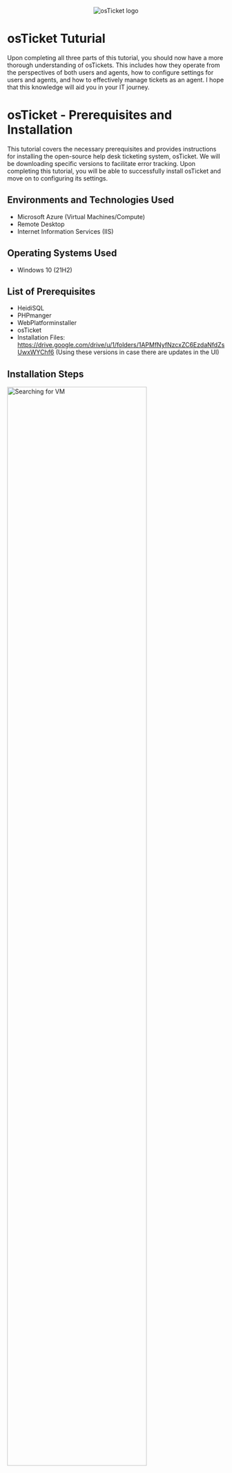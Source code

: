 <p align="center">
<img src="https://i.imgur.com/Clzj7Xs.png" alt="osTicket logo"/>
</p>
<h1>osTicket Tuturial</h1>

Upon completing all three parts of this tutorial, you should now have a more thorough understanding of osTickets. This includes how they operate from the perspectives of both users and agents, how to configure settings for users and agents, and how to effectively manage tickets as an agent. I hope that this knowledge will aid you in your IT journey.

<h1>osTicket - Prerequisites and Installation</h1>
This tutorial covers the necessary prerequisites and provides instructions for installing the open-source help desk ticketing system, osTicket. We will be downloading specific versions to facilitate error tracking. Upon completing this tutorial, you will be able to successfully install osTicket and move on to configuring its settings.
<br />


<h2>Environments and Technologies Used</h2>

- Microsoft Azure (Virtual Machines/Compute)
- Remote Desktop
- Internet Information Services (IIS)

<h2>Operating Systems Used </h2>

- Windows 10</b> (21H2)

<h2>List of Prerequisites</h2>

- HeidiSQL
- PHPmanger
- WebPlatforminstaller
- osTicket
- Installation Files: https://drive.google.com/drive/u/1/folders/1APMfNyfNzcxZC6EzdaNfdZsUwxWYChf6 (Using these versions in case there are updates in the UI)


<h2>Installation Steps</h2>

<p>
<img src="https://i.imgur.com/ADUIJNc.png" width="80%" alt="Searching for VM"/>
</p>
<p>

    Look up Virtual Machines and click on the result.  
</p>
<br />

<p>
<img src="https://i.imgur.com/vb5bYkr.png" width="80%" alt="Disk Sanitization Steps"/>
</p>
<p>

Since we haven't created the resource group for the VM yet, we will let it create one for us. Memorize or (not the best practice but its only for this )write down the username and password. We will choose a windows OS , with 4vpc(so you can run the VM quicker)  , leave the default settings for the Network, Disk and create the VM.
</p>
<br />

<p>
<img src="https://i.imgur.com/nhLMOla.png" width="80%" alt="Disk Sanitization Steps"/>
</p>
<p>

Remote into the VM via remote desktop connection with the VM's public address as shown above. And enter the user and password when prompted. </p>
<br />

<p>
<img src="https://i.imgur.com/VCfd7Eo.png" width="80%" alt="Disk Sanitization Steps"/>
</p>
<p>

Once in the VM, go to the control panel>"uninstall a program"> "turn windows features on or off">Highlight Internet Information Services>"OK". This creates a webserver on the VM which can be used to server osTicket.
</p>
<br />

<p>
<img src="https://i.imgur.com/T3ijOTG.png" width="80%" alt="Disk Sanitization Steps"/>
</p>
<p>

    Install Web Platform Installer download from the "Installation Files" above.

    Open WPI and Add MySQL 5.5 and all simple versions of x86 PHP up until 7.3 but not 7.4

    Click Install.

    Name: root

    Password: Password1(can be whatever but be sure to remember or write it down).
    
A screen similar to the one above might appear in which to download the things needed so I would download the PHP manager and Microsoft Visual C++(ignore the php5.3.28).Find the links in Installation Files. And might as well download osticket while you are there.
</p>
<br />


<p>
<img src="https://i.imgur.com/M8aNb0r.png" width="80%" alt="Disk Sanitization Steps"/>
</p>
<p>

    Open File Explorer, go to downloads and "extract all" the osticket Folder.
    
    Open the extracted osTicket folder .
    
    Extract and copy the “upload” folder INTO c:\inetpub\wwwroot.
    
    Within c:\inetpub\wwwroot, Rename “upload” to “osTicket”
</p>
<br />


<p>
<img src="https://i.imgur.com/YbinGos.png" width="80%" alt="Disk Sanitization Steps"/>
</p>
<p>
<img src="https://i.imgur.com/NL0ZEl1.png" width="80%" alt="Disk Sanitization Steps"/>
</p>
<p>
Restart IIS as shown above.
    
Go to sites > Default > osTicket

On the right tab, click “Browse *:80”
    
And a similar page should open up in the browser as shown below.
</p>
<br />
<p>
<img src="https://i.imgur.com/kFyMmkE.png" width="80%" alt="Disk Sanitization Steps"/>
============================================================================================


<img src="https://i.imgur.com/WkXDPsw.png" width="80%" alt="Disk Sanitization Steps"/>
</p>
<p>
Go back to IIS, sites > Default > osTicket

    Double-click PHP Manager
    

    Click “Enable or disable an extension”
    
    Enable: php_imap.dll , php_intl.dll , php_opcache.dll

    Refresh the page and changes above should be seen.
</p>
<br />


<p>
<img src="https://i.imgur.com/YEATvTz.png" width="80%" alt="Disk Sanitization Steps"/>
</p>
<p>

    Change C:\inetpub\wwwroot\osTicket\include\ost-sampleconfig.php to "ost-config.php"
</p>
<br />


<p>
<img src="https://i.imgur.com/snv80yb.png" width="80%" alt="Disk Sanitization Steps"/>
</p>
<p>

    Assigning Permissions: ost-config.php
    
    ost-config.php>right click>properties>security> 

    Disable inheritance > Remove All
    
    New Permissions > Everyone > Full access
</p>
<br />


<p>
<img src="https://i.imgur.com/KnXMxq6.png" width="80%" alt="Disk Sanitization Steps"/>
</p>
<p>

Go back to the page and you will see a similar page as shown above. Just fill the emails as you like. The important part is the username and password for the admin.A better username might have been user_admin.Remember them or write it down for now.
</p>
<br />

<p>
<img src="https://i.imgur.com/O0tNcUA.png" width="80%" alt="Disk Sanitization Steps"/>
<img src="https://i.imgur.com/jfphMDu.png" width="80%" alt="Disk Sanitization Steps"/> 
</p>
<p>
    

    Download and Install HeidiSQL (from the installation files)

    Remember the MySQL database we made at the start. Well HeidiSQL is a client that allows us to connect to that database
 
    Create a new session, root/Password1 which is the credentials we made for the SQL at the start.

    Connect to the session and create a database called “osTicket” by right clicking on "unnamed">create new.
</p>
<br />


<p>
<img src="https://i.imgur.com/ufMlRgV.png" width="80%" alt="Disk Sanitization Steps"/>
</p>
<p>

    MySQL Database: osTicket

    MySQL Username: root

    MySQL Password: Password1

</p>
<br />


<p>
<img src="https://i.imgur.com/qbAEgdt.png" width="80%" alt="Disk Sanitization Steps"/>
</p>
<p>

    If you have done everything correctly then you should see a page like the one above.

    If so then try to login as a staff with the link on the bottom right under "Staff Control Panel".
</p>
<br />


<p>
<img src="https://i.imgur.com/WhWBs2i.png" width="80%" alt="Disk Sanitization Steps"/>
</p>
<p>
With this we are done but let's clean some things up.
    
Delete C:\inetpub\wwwroot\osTicket\setup which makes it so that osticket doesn't bug us with prompts every time we login. If it doesn't allow you to delete it, open the file and delete everything inside first.
    
Set Permissions to “Read” only: C:\inetpub\wwwroot\osTicket\include\ost-config.php like we did before so only people with permission can change things.
Now move on to configuring its settings.
</p>
<br />



